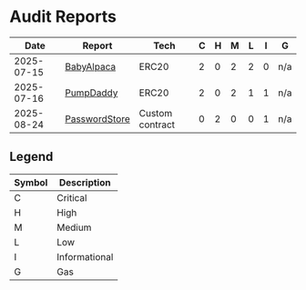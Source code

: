 # Audit Reports

| Date       | Report                                                  | Tech            | C   | H   | M   | L   | I   | G   |
| ---------- | ------------------------------------------------------- | --------------- | --- | --- | --- | --- | --- | --- |
| 2025-07-15 | [BabyAlpaca](./reports/2025-07-15-BabyAlpaca.pdf)       | ERC20           | 2   | 0   | 2   | 2   | 0   | n/a |
| 2025-07-16 | [PumpDaddy](./reports/2025-07-16-PumpDaddy.pdf)         | ERC20           | 2   | 0   | 2   | 1   | 1   | n/a |
| 2025-08-24 | [PasswordStore](./reports/2025-08-24-PasswordStore.pdf) | Custom contract | 0   | 2   | 0   | 0   | 1   | n/a |

## Legend

| Symbol | Description   |
| ------ | ------------- |
| C      | Critical      |
| H      | High          |
| M      | Medium        |
| L      | Low           |
| I      | Informational |
| G      | Gas           |